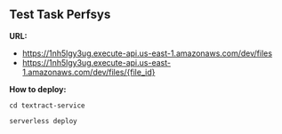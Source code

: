 ## Test Task Perfsys

**URL:**

- https://1nh5lgy3ug.execute-api.us-east-1.amazonaws.com/dev/files
- https://1nh5lgy3ug.execute-api.us-east-1.amazonaws.com/dev/files/{file_id}

**How to deploy:**

```
cd textract-service
```
```
serverless deploy
```
